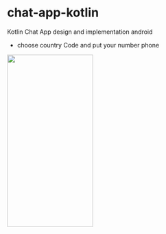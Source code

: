 # chat-app-kotlin
Kotlin Chat App design and implementation android

* choose country Code and put your number phone 




<img src="https://user-images.githubusercontent.com/55391701/107904965-05328680-6f56-11eb-827b-840d970c1f93.png" width="200" height="400" />


